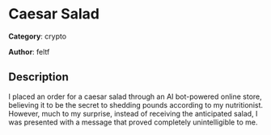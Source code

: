 # Caesar Salad


**Category**: crypto

**Author**: feltf

## Description

I placed an order for a caesar salad through an AI bot-powered online store,
believing it to be the secret to shedding pounds according to my nutritionist.
However, much to my surprise, instead of receiving the anticipated salad, I
was presented with a message that proved completely unintelligible to me.


